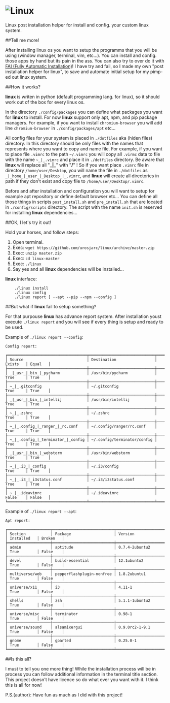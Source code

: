 ![Linux](https://monovm.com/images/unzip-centos.png)
==========
Linux post installation helper for install and config. your custom linux system.

##Tell me more!

After installing linux os you want to setup the programms that you will
be using (window manager, terminal, vim, etc...). You can install and
config. those apps by hand but its pain in the ass. You can also try to
over do it with [FAI (Fully Automatic Installation)](http://fai-project.org/)!
I have try and fail, so I made my own "post installation helper for linux",
to save and automate initial setup for my pimp-ed out linux system.

##How it works?

**linux** is writen in python (default programming lang. for linux), so
it should work out of the box for every linux os.

In the directory `./config/packages` you can define what packages
you want for **linux** to install. For now **linux** support only apt, npm, and pip
package managers. For example, if you want to install `chromium-browser`
you will add line `chromium-browser` in `./config/packages/apt` etc...

All config files for your system is placed in `./dotfiles` aka (hiden files)
directory. In this directory should be only files with the names that
represents where you want to copy and name file. For example, if you
want to place file `.vimrc` to the path `~/.vimrc` you will copy all `.virmc`
data to file with the name `~_|_.vimrc` and place it in `./dotfiles` directory.
Be aware that **linux** will replace all "**\_|\_**" with "**/**" !
So if you want place `.vimrc` file in directory `/home/user/Desktop`,
you will name the file in `./dotfiles` as `_|_home_|_user_|_Desktop_|_.vimrc`,
and **linux** will create all directories in path if they don't exist and
copy file to `/home/user/Desktop/.vimrc`.

Before and after installation and configuration you will want
to setup for example apt repository or define default browser etc... 
You can define all those things in scripts `post_install.sh` and `pre_install.sh`
that are located in `./config/scripts` directory. The script with the
name `init.sh` is reserved for installing **linux** dependencies... 

##OK, I let's try it out!

Hold your horses, and follow steps:

1. Open terminal.
2. Exec: `wget https://github.com/urosjarc/linux/archive/master.zip`
3. Exec: `unzip master.zip`
4. Exec: `cd linux-master`
5. Exec: `./linux`
6. Say yes and all **linux** dependencies will be installed...

**linux** interface:
```
    ./linux install
    ./linux config
    ./linux report [ --apt --pip --npm --config ]
```

##But what if **linux** fail to setup something?

For that purpouse **linux** has advance report system. After installation
youst execute `./linux report` and you will see if every thing is setup
and ready to be used.

Example of `./linux report --config`:

```
Config report:

╒═══════════════════════════════════╤═════════════════════════════╤══════════╤═════════╕
│ Source                            │ Destination                 │ Exists   │ Equal   │
╞═══════════════════════════════════╪═════════════════════════════╪══════════╪═════════╡
│ _|_usr_|_bin_|_pycharm            │ /usr/bin/pycharm            │ True     │ True    │
├───────────────────────────────────┼─────────────────────────────┼──────────┼─────────┤
│ ~_|_.gitconfig                    │ ~/.gitconfig                │ True     │ True    │
├───────────────────────────────────┼─────────────────────────────┼──────────┼─────────┤
│ _|_usr_|_bin_|_intellij           │ /usr/bin/intellij           │ True     │ True    │
├───────────────────────────────────┼─────────────────────────────┼──────────┼─────────┤
│ ~_|_.zshrc                        │ ~/.zshrc                    │ True     │ True    │
├───────────────────────────────────┼─────────────────────────────┼──────────┼─────────┤
│ ~_|_.config_|_ranger_|_rc.conf    │ ~/.config/ranger/rc.conf    │ True     │ True    │
├───────────────────────────────────┼─────────────────────────────┼──────────┼─────────┤
│ ~_|_.config_|_terminator_|_config │ ~/.config/terminator/config │ True     │ True    │
├───────────────────────────────────┼─────────────────────────────┼──────────┼─────────┤
│ _|_usr_|_bin_|_webstorm           │ /usr/bin/webstorm           │ True     │ True    │
├───────────────────────────────────┼─────────────────────────────┼──────────┼─────────┤
│ ~_|_.i3_|_config                  │ ~/.i3/config                │ True     │ True    │
├───────────────────────────────────┼─────────────────────────────┼──────────┼─────────┤
│ ~_|_.i3_|_i3status.conf           │ ~/.i3/i3status.conf         │ True     │ True    │
├───────────────────────────────────┼─────────────────────────────┼──────────┼─────────┤
│ ~_|_.ideavimrc                    │ ~/.ideavimrc                │ False    │ False   │
╘═══════════════════════════════════╧═════════════════════════════╧══════════╧═════════╛

```

Example of `./linux report --apt`:

```
Apt report:

╒═══════════════════╤═══════════════════════════╤═════════════════════════════════════╤═════════════╤══════════╕
│ Section           │ Package                   │ Version                             │ Installed   │ Broken   │
╞═══════════════════╪═══════════════════════════╪═════════════════════════════════════╪═════════════╪══════════╡
│ admin             │ aptitude                  │ 0.7.4-2ubuntu2                      │ True        │ False    │
├───────────────────┼───────────────────────────┼─────────────────────────────────────┼─────────────┼──────────┤
│ devel             │ build-essential           │ 12.1ubuntu2                         │ True        │ False    │
├───────────────────┼───────────────────────────┼─────────────────────────────────────┼─────────────┼──────────┤
│ multiverse/web    │ pepperflashplugin-nonfree │ 1.8.2ubuntu1                        │ True        │ False    │
├───────────────────┼───────────────────────────┼─────────────────────────────────────┼─────────────┼──────────┤
│ universe/x11      │ i3                        │ 4.11-1                              │ True        │ False    │
├───────────────────┼───────────────────────────┼─────────────────────────────────────┼─────────────┼──────────┤
│ shells            │ zsh                       │ 5.1.1-1ubuntu2                      │ True        │ False    │
├───────────────────┼───────────────────────────┼─────────────────────────────────────┼─────────────┼──────────┤
│ universe/misc     │ terminator                │ 0.98-1                              │ True        │ False    │
├───────────────────┼───────────────────────────┼─────────────────────────────────────┼─────────────┼──────────┤
│ universe/sound    │ alsamixergui              │ 0.9.0rc2-1-9.1                      │ True        │ False    │
├───────────────────┼───────────────────────────┼─────────────────────────────────────┼─────────────┼──────────┤
│ gnome             │ gparted                   │ 0.25.0-1                            │ True        │ False    │
╘═══════════════════╧═══════════════════════════╧═════════════════════════════════════╧═════════════╧══════════╛
```

##Is this all?

I must to tell you one more thing! While the installation process will
be in process you can follow additional information in the terminal title
section. This project doesn't have licence so do what ever you want with
it. I think this is all for now!

P.S.(author): Have fun as much as I did with this project!

